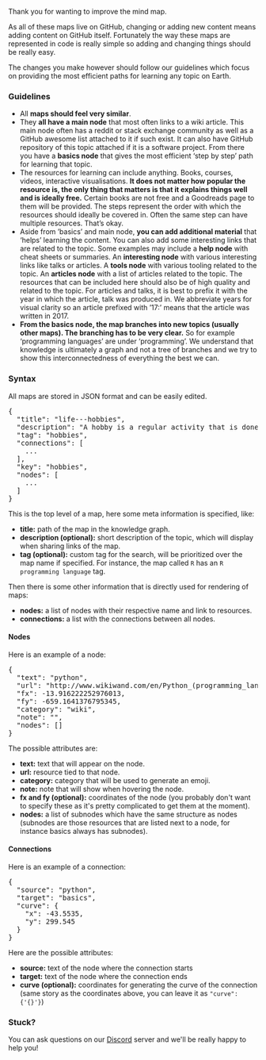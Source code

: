 Thank you for wanting to improve the mind map.

As all of these maps live on GitHub, changing or adding new content means adding content on GitHub itself. Fortunately the way these maps are represented in code is really simple so adding and changing things should be really easy.

The changes you make however should follow our guidelines which focus on providing the most efficient paths for learning any topic on Earth.

### Guidelines

- All **maps should feel very similar**.
- They **all have a main node** that most often links to a wiki article. This main node often has a reddit or stack exchange community as well as a GitHub awesome list attached to it if such exist. It can also have GitHub repository of this topic attached if it is a software project. From there you have a **basics node** that gives the most efficient ‘step by step’ path for learning that topic.
- The resources for learning can include anything. Books, courses, videos, interactive visualisations. **It does not matter how popular the resource is, the only thing that matters is that it explains things well and is ideally free.** Certain books are not free and a Goodreads page to them will be provided. The steps represent the order with which the resources should ideally be covered in. Often the same step can have multiple resources. That’s okay.
- Aside from ’basics’ and main node, **you can add additional material** that ‘helps’ learning the content. You can also add some interesting links that are related to the topic. Some examples may include a **help node** with cheat sheets or summaries. An **interesting node** with various interesting links like talks or articles. A **tools node** with various tooling related to the topic. An **articles node** with a list of articles related to the topic. The resources that can be included here should also be of high quality and related to the topic. For articles and talks, it is best to prefix it with the year in which the article, talk was produced in. We abbreviate years for visual clarity so an article prefixed with ’17:’ means that the article was written in 2017.
- **From the basics node, the map branches into new topics (usually other maps). The branching has to be very clear.** So for example ‘programming languages’ are under ‘programming’. We understand that knowledge is ultimately a graph and not a tree of branches and we try to show this interconnectedness of everything the best we can.

### Syntax
All maps are stored in JSON format and can be easily edited.

<pre>
{
  "title": "life---hobbies",
  "description": "A hobby is a regular activity that is done for enjoyment, typically during one's leisure time.",
  "tag": "hobbies",
  "connections": [
    ...
  ],
  "key": "hobbies",
  "nodes": [
    ...
  ]
}
</pre>

This is the top level of a map, here some meta information is specified, like:

- **title:** path of the map in the knowledge graph.
- **description (optional):** short description of the topic, which will display
when sharing links of the map.
- **tag (optional):** custom tag for the search, will be prioritized over the map
name if specified. For instance, the map called `R` has an `R programming language` tag.

Then there is some other information that is directly used for rendering of maps:

- **nodes:** a list of nodes with their respective name and link to resources.
- **connections:** a list with the connections between all nodes.

#### Nodes
Here is an example of a node:

<pre>
{
  "text": "python",
  "url": "http://www.wikiwand.com/en/Python_(programming_language)",
  "fx": -13.916222252976013,
  "fy": -659.1641376795345,
  "category": "wiki",
  "note": "",
  "nodes": []
}
</pre>

The possible attributes are:

- **text:** text that will appear on the node.
- **url:** resource tied to that node.
- **category:** category that will be used to generate an emoji.
- **note:** note that will show when hovering the node.
- **fx and fy (optional):** coordinates of the node (you probably don't want to
specify these as it's pretty complicated to get them at the moment).
- **nodes:** a list of subnodes which have the same structure as nodes
(subnodes are those resources that are listed next to a node, for instance basics always has subnodes).

#### Connections
Here is an example of a connection:

<pre>
{
  "source": "python",
  "target": "basics",
  "curve": {
    "x": -43.5535,
    "y": 299.545
  }
}
</pre>

Here are the possible attributes:

- **source:** text of the node where the connection starts
- **target:** text of the node where the connection ends
- **curve (optional):** coordinates for generating the curve of the connection
(same story as the coordinates above, you can leave it as `"curve": {'{}'}`)

### Stuck?
You can ask questions on our [Discord](https://discord.gg/KKYdWjt) server and we'll be really happy to help you!
